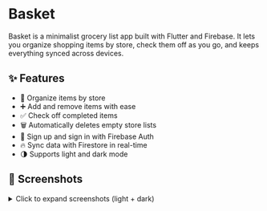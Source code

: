 # Basket
Basket is a minimalist grocery list app built with Flutter and Firebase. It lets you organize shopping items by store, check them off as you go, and keeps everything synced across devices.

## ✨ Features

- 🏪 Organize items by store
- ➕ Add and remove items with ease
- ✅ Check off completed items
- 🗑️ Automatically deletes empty store lists
- 🔐 Sign up and sign in with Firebase Auth
- 🔥 Sync data with Firestore in real-time
- 🌗 Supports light and dark mode

## 📸 Screenshots

<details>
  <summary>Click to expand screenshots (light + dark)</summary>

  <br/>

  ### 🏠 Home
  <table>
    <tr>
      <td><strong>Light</strong></td>
      <td><strong>Dark</strong></td>
    </tr>
    <tr>
      <td><img src="screenshots/home_light.png" width="150"/></td>
      <td><img src="screenshots/home_dark.png" width="150"/></td>
    </tr>
  </table>

  ### 🔐 Login
  <table>
    <tr>
      <td><strong>Light</strong></td>
      <td><strong>Dark</strong></td>
    </tr>
    <tr>
      <td><img src="screenshots/login_light.png" width="150"/></td>
      <td><img src="screenshots/login_dark.png" width="150"/></td>
    </tr>
  </table>

  ### 📝 Register
  <table>
    <tr>
      <td><strong>Light</strong></td>
      <td><strong>Dark</strong></td>
    </tr>
    <tr>
      <td><img src="screenshots/register_light.png" width="150"/></td>
      <td><img src="screenshots/register_dark.png" width="150"/></td>
    </tr>
  </table>

  ### 👤 Account
  <table>
    <tr>
      <td><strong>Light</strong></td>
      <td><strong>Dark</strong></td>
    </tr>
    <tr>
      <td><img src="screenshots/account_light.png" width="150"/></td>
      <td><img src="screenshots/account_dark.png" width="150"/></td>
    </tr>
  </table>

  ### ➕ New
  <table>
    <tr>
      <td><strong>Light</strong></td>
      <td><strong>Dark</strong></td>
    </tr>
    <tr>
      <td><img src="screenshots/new_light.png" width="150"/></td>
      <td><img src="screenshots/new_dark.png" width="150"/></td>
    </tr>
  </table>

  ### 🛒 List
  <table>
    <tr>
      <td><strong>Light</strong></td>
      <td><strong>Dark</strong></td>
    </tr>
    <tr>
      <td><img src="screenshots/list_light.png" width="150"/></td>
      <td><img src="screenshots/list_dark.png" width="150"/></td>
    </tr>
  </table>

  ### 📋 All Items
  <table>
    <tr>
      <td><strong>Light</strong></td>
      <td><strong>Dark</strong></td>
    </tr>
    <tr>
      <td><img src="screenshots/all_light.png" width="150"/></td>
      <td><img src="screenshots/all_dark.png" width="150"/></td>
    </tr>
  </table>

</details>
